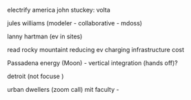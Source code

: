 electrify america
john stuckey: volta

jules williams (modeler - collaborative - mdoss)

lanny hartman (ev in sites)

read
rocky mountaint reducing ev charging infrastructure cost

Passadena energy (Moon) - vertical integration (hands off)?

detroit (not focuse )

urban dwellers (zoom call) mit faculty - 